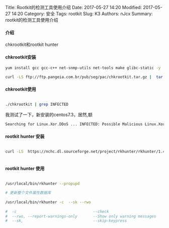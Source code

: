 Title: Rootkit的检测工具使用介绍
Date: 2017-05-27 14:20
Modified: 2017-05-27 14:20
Category: 安全
Tags: rootkit
Slug: K3
Authors: nJcx
Summary: rootkit的检测工具使用介绍

#### 介绍
chkrootkit和rootkit hunter
#### chkrootkit安装
```bash
yum install gcc gcc-c++ net-snmp-utils net-tools make glibc-static -y

```

```bash
curl -LS ftp://ftp.pangeia.com.br/pub/seg/pac/chkrootkit.tar.gz |  tar zx  && cd chkrootkit-0.52 && make sense

```

#### chkrootkit使用

```bash

./chkrootkit | grep INFECTED

```

我测试了一下，新安装的centos7.3，居然,额

```bash
Searching for Linux.Xor.DDoS ... INFECTED: Possible Malicious Linux.Xor.DDoS installed

```


#### rootkit hunter 安装

```bash

curl -LS  https://nchc.dl.sourceforge.net/project/rkhunter/rkhunter/1.4.6/rkhunter-1.4.6.tar.gz | tar zx && cd rkhunter-1.4.6 && sh installer.sh --layout default --install
 
```
#### rootkit hunter 使用

```bash

/usr/local/bin/rkhunter --propupd

# 更新整个文件属性数据库
 
/usr/local/bin/rkhunter -c  --sk --rwo
 
#  -c                                  --check 
#  --rwo, --report-warnings-only       --Show only warning messages
#  --sk,                               --skip-keypress

```

